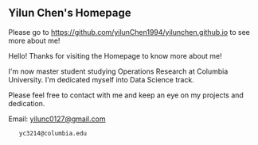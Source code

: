 ## Yilun Chen's Homepage

Please go to https://github.com/yilunChen1994/yilunchen.github.io to see more about me!


Hello! Thanks for visiting the Homepage to know more about me!

I'm now master student studying Operations Research at Columbia University. I'm dedicated myself into Data Science track.

 
 
 Please feel free to contact with me and keep an eye on my projects and dedication.
 
 Email: yilunc0127@gmail.com
       
       yc3214@columbia.edu
